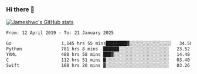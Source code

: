### Hi there 👋

[![Jameshwc's GitHub stats](https://github-readme-stats.vercel.app/api?username=jameshwc)](https://github.com/anuraghazra/github-readme-stats)

<!--START_SECTION:waka-->

```txt
From: 12 April 2019 - To: 21 January 2025

Go                   1,145 hrs 55 mins████████▓░░░░░░░░░░░░░░░░   34.50 %
Python               781 hrs 8 mins  ██████░░░░░░░░░░░░░░░░░░░   23.52 %
YAML                 480 hrs 58 mins ███▓░░░░░░░░░░░░░░░░░░░░░   14.48 %
C                    112 hrs 51 mins █░░░░░░░░░░░░░░░░░░░░░░░░   03.40 %
Swift                108 hrs 20 mins ▓░░░░░░░░░░░░░░░░░░░░░░░░   03.26 %
```

<!--END_SECTION:waka-->